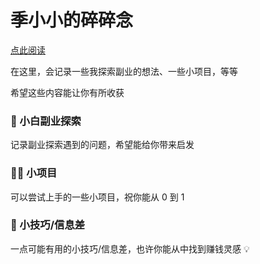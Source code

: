 # 季小小的碎碎念

<a href="https://little-gee.github.io/">点此阅读</a>

在这里，会记录一些我探索副业的想法、一些小项目，等等

希望这些内容能让你有所收获

### 📖 小白副业探索

记录副业探索遇到的问题，希望能给你带来启发

### 🧑‍💻 小项目

可以尝试上手的一些小项目，祝你能从 0 到 1

### 🤫 小技巧/信息差

一点可能有用的小技巧/信息差，也许你能从中找到赚钱灵感 💡
